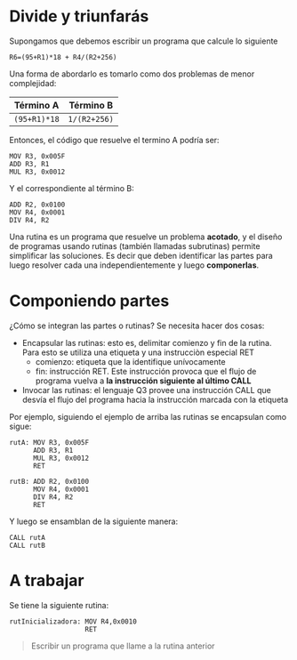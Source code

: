 
# Divide y triunfarás

Supongamos que debemos escribir un programa que calcule lo siguiente

`R6=(95+R1)*18 + R4/(R2+256)`

Una forma de abordarlo es tomarlo como dos problemas de menor complejidad:

Término A | Término B
--- | --- 
`(95+R1)*18` | `1/(R2+256)`

Entonces, el código que resuelve el termino A podría ser:

```
MOV R3, 0x005F 
ADD R3, R1
MUL R3, 0x0012 
```

Y el correspondiente al término B:

```
ADD R2, 0x0100 
MOV R4, 0x0001
DIV R4, R2
```

Una rutina es un programa que resuelve un problema **acotado**, y el diseño de programas usando rutinas (también llamadas subrutinas) permite simplificar las soluciones. Es decir que deben identificar las partes para luego resolver cada una independientemente y luego **componerlas**.


# Componiendo partes

¿Cómo se integran las partes o rutinas? Se necesita hacer dos cosas:

* Encapsular las rutinas: esto es, delimitar comienzo y fin de la rutina. Para esto se utiliza una etiqueta y una instrucciòn especial RET
  * comienzo: etiqueta que la identifique unívocamente
  * fin: instrucción RET. Este instrucción provoca que el flujo de programa vuelva a **la instrucción siguiente al último CALL**
* Invocar las rutinas: el lenguaje Q3 provee una instrucción CALL que desvía el flujo del programa hacia la instrucción marcada con la etiqueta

Por ejemplo, siguiendo el ejemplo de arriba las rutinas se encapsulan como sigue:

```
rutA: MOV R3, 0x005F 
      ADD R3, R1
      MUL R3, 0x0012 
      RET
```
```
rutB: ADD R2, 0x0100 
      MOV R4, 0x0001
      DIV R4, R2
      RET
```
Y luego se ensamblan de la siguiente manera:
```
CALL rutA
CALL rutB
```

# A trabajar

Se tiene la siguiente rutina:
```
rutInicializadora: MOV R4,0x0010
                   RET
```
> Escribir un programa que llame a la rutina anterior